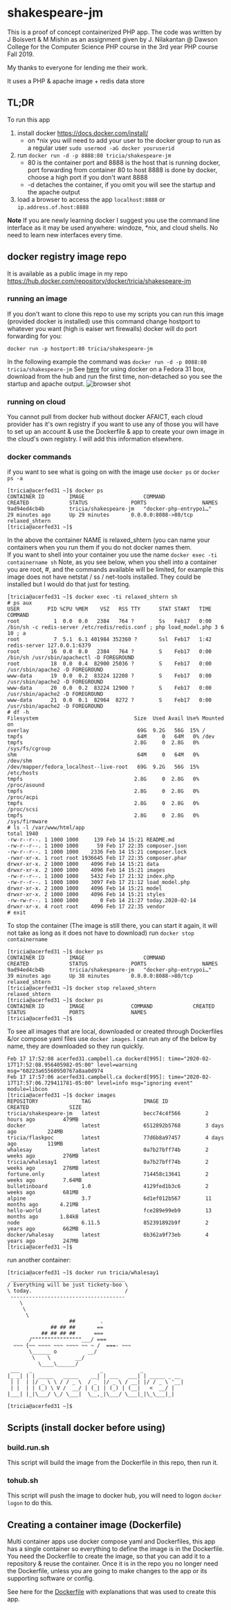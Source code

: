 #  shakespeare-jm
This is a proof of concept containerized PHP app.   The code was written by J Boisvert & M Mishin as an
assignment given by J. Nilakantan @ Dawson College for the Computer Science PHP course in the 3rd year PHP course Fall 2019.  

My thanks to everyone for lending me their work.

It uses a PHP & apache image + redis data store  
## TL;DR
To run this app
1. install docker https://docs.docker.com/install/ 
    * on *nix you will need to add your user to the docker group to run as a regular user `sudo usermod -aG docker youruserid`
2. run `docker run -d -p 8888:80 tricia/shakespeare-jm` 
    * 80 is the container port and 8888 is the host that is running docker, port forwarding from
 container 80 to host 8888 is done by docker, choose a high port if you don't want 8888
    * \-d detaches the container, if you omit you will see the startup and the apache output
3. load a browser to access the app `localhost:8888` or `ip.address.of.host:8888`

**__Note__** If you are newly learning docker I suggest you use the command line interface as it may be used anywhere: windoze, *nix, and cloud shells.  No need to learn new interfaces every time.
## docker registry image repo
It is available as a public image in my repo 
https://hub.docker.com/repository/docker/tricia/shakespeare-jm 

### running an image
If you don't want to clone this repo to use my scripts you can run this image (provided docker is installed) use this command change hostport to whatever you want (high is eaiser wrt firewalls) docker will do port forwarding for you:
```
docker run -p hostport:80 tricia/shakespeare-jm
```
In the following example the command was `docker run -d -p 8088:80 tricia/shakespeare-jm`
See [here](RUNTIME-NIX.md) for using docker on a Fedora 31 box,  download from the hub and run the first time, non-detached so you see the startup and apache output.
![browser shot](shakespeare-jm-container.PNG)

### running on cloud
You cannot pull from docker hub without docker AFAICT, each cloud provider has it's own registry if you want to use any of those you will have to set up an account & use the Dockerfile & app to create your own image in the cloud's own registry.  I will add this information elsewhere.
### docker commands
if you want to see what is going on with the image use `docker ps` or `docker ps -a`
```
[tricia@acerfed31 ~]$ docker ps
CONTAINER ID        IMAGE                   COMMAND                  CREATED             STATUS              PORTS                  NAMES
9ad94ed4cb4b        tricia/shakespeare-jm   "docker-php-entrypoi…"   29 minutes ago      Up 29 minutes       0.0.0.0:8088->80/tcp   relaxed_shtern
[tricia@acerfed31 ~]$
```
In the above the container NAME is relaxed_shtern (you can name your containers when you run them if you do not docker names them.  
If you want to shell into your container you use the name `docker exec -ti containername sh` 
Note, as you see below, when you shell into a container you are root, \#,  and the commands available will be limited, for example this image does not have netstat / ss / net-tools installed.  They could be installed but I would do that just for testing.
```
[tricia@acerfed31 ~]$ docker exec -ti relaxed_shtern sh
# ps aux
USER         PID %CPU %MEM    VSZ   RSS TTY      STAT START   TIME COMMAND
root           1  0.0  0.0   2384   764 ?        Ss   Feb17   0:00 /bin/sh -c redis-server /etc/redis/redis.conf ; php load_model.php 3 6 10 ; a
root           7  5.1  6.1 401984 352360 ?       Ssl  Feb17   1:42 redis-server 127.0.0.1:6379
root          16  0.0  0.0   2384   764 ?        S    Feb17   0:00 /bin/sh /usr/sbin/apachectl -D FOREGROUND
root          18  0.0  0.4  82900 25036 ?        S    Feb17   0:00 /usr/sbin/apache2 -D FOREGROUND
www-data      19  0.0  0.2  83224 12208 ?        S    Feb17   0:00 /usr/sbin/apache2 -D FOREGROUND
www-data      20  0.0  0.2  83224 12900 ?        S    Feb17   0:00 /usr/sbin/apache2 -D FOREGROUND
www-data      21  0.0  0.1  82964  8272 ?        S    Feb17   0:00 /usr/sbin/apache2 -D FOREGROUND
# df -h
Filesystem                               Size  Used Avail Use% Mounted on
overlay                                   69G  9.2G   56G  15% /
tmpfs                                     64M     0   64M   0% /dev
tmpfs                                    2.8G     0  2.8G   0% /sys/fs/cgroup
shm                                       64M     0   64M   0% /dev/shm
/dev/mapper/fedora_localhost--live-root   69G  9.2G   56G  15% /etc/hosts
tmpfs                                    2.8G     0  2.8G   0% /proc/asound
tmpfs                                    2.8G     0  2.8G   0% /proc/acpi
tmpfs                                    2.8G     0  2.8G   0% /proc/scsi
tmpfs                                    2.8G     0  2.8G   0% /sys/firmware
# ls -l /var/www/html/app
total 1940
-rw-r--r--. 1 1000 1000     139 Feb 14 15:21 README.md
-rw-r--r--. 1 1000 1000      59 Feb 17 22:35 composer.json
-rw-r--r--. 1 1000 1000    2336 Feb 14 15:21 composer.lock
-rwxr-xr-x. 1 root root 1936645 Feb 17 22:35 composer.phar
drwxr-xr-x. 2 1000 1000    4096 Feb 14 15:21 data
drwxr-xr-x. 2 1000 1000    4096 Feb 14 15:21 images
-rw-r--r--. 1 1000 1000    5432 Feb 17 21:32 index.php
-rw-r--r--. 1 1000 1000    3097 Feb 17 21:12 load_model.php
drwxr-xr-x. 2 1000 1000    4096 Feb 14 15:21 model
drwxr-xr-x. 2 1000 1000    4096 Feb 14 15:21 styles
-rw-rw-r--. 1 1000 1000       0 Feb 14 21:27 today.2020-02-14
drwxr-xr-x. 4 root root    4096 Feb 17 22:35 vendor
# exit
```
To stop the container (The image is still there, you can start it again, it will not take as long as it does not have to download) run `docker stop containername`
```
[tricia@acerfed31 ~]$ docker ps
CONTAINER ID        IMAGE                   COMMAND                  CREATED             STATUS              PORTS                  NAMES
9ad94ed4cb4b        tricia/shakespeare-jm   "docker-php-entrypoi…"   39 minutes ago      Up 38 minutes       0.0.0.0:8088->80/tcp   relaxed_shtern
[tricia@acerfed31 ~]$ docker stop relaxed_shtern
relaxed_shtern
[tricia@acerfed31 ~]$ docker ps
CONTAINER ID        IMAGE               COMMAND             CREATED             STATUS              PORTS               NAMES
[tricia@acerfed31 ~]$
```
To see all images that are local, downloaded or created through Dockerfiles &/or compose yaml files use `docker images`.
I can run any of the below by name, they are downloaded so they run quickly. 
```
Feb 17 17:52:08 acerfed31.campbell.ca dockerd[995]: time="2020-02-17T17:52:08.956405982-05:00" level=warning msg="60223a65560950767a8aa0d974
Feb 17 17:57:06 acerfed31.campbell.ca dockerd[995]: time="2020-02-17T17:57:06.729411781-05:00" level=info msg="ignoring event" module=libcon
[tricia@acerfed31 ~]$ docker images
REPOSITORY              TAG                 IMAGE ID            CREATED             SIZE
tricia/shakespeare-jm   latest              becc74c4f566        2 hours ago         479MB
docker                  latest              6512892b5768        3 days ago          224MB
tricia/flaskpoc         latest              77d6b8a97457        4 days ago          119MB
whalesay                latest              0a7b27bff74b        2 weeks ago         276MB
tricia/whalesay1        latest              0a7b27bff74b        2 weeks ago         276MB
fortune.only            latest              714458c13641        2 weeks ago         7.64MB
bulletinboard           1.0                 4129fed1b3c6        2 weeks ago         681MB
alpine                  3.7                 6d1ef012b567        11 months ago       4.21MB
hello-world             latest              fce289e99eb9        13 months ago       1.84kB
node                    6.11.5              852391892b9f        2 years ago         662MB
docker/whalesay         latest              6b362a9f73eb        4 years ago         247MB
[tricia@acerfed31 ~]$
```
run another container:
```
[tricia@acerfed31 ~]$ docker run tricia/whalesay1
 _____________________________________
/ Everything will be just tickety-boo \
\ today.                              /
 -------------------------------------
    \
     \
      \
                    ##        .
              ## ## ##       ==
           ## ## ## ##      ===
       /""""""""""""""""___/ ===
  ~~~ {~~ ~~~~ ~~~ ~~~~ ~~ ~ /  ===- ~~~
       \______ o          __/
        \    \        __/
          \____\______/
 ___   _                      _            _
|_ _| | | _____   _____    __| | ___   ___| | _____ _ __
 | |  | |/ _ \ \ / / _ \  / _` |/ _ \ / __| |/ / _ \ '__|
 | |  | | (_) \ V /  __/ | (_| | (_) | (__|   <  __/ |
|___| |_|\___/ \_/ \___|  \__,_|\___/ \___|_|\_\___|_|

[tricia@acerfed31 ~]$
```
## Scripts (install docker before using)
### build.run.sh
This script will build the image from the Dockerfile in this repo, then run it.
### tohub.sh
This script will push the image to docker hub, you will need to logon `docker logon` to do this.

## Creating a container image (Dockerfile)
Multi container apps use docker compose yaml and Dockerfiles, this app has a single container so everything to define the image is in the Dockerfile.  You need the Dockerfile to create the image, so that you can add it to a repository & reuse the container.  Once it is in the repo you no longer need the Dockerfile, unless you are going to make changes to the app or its supporting software or config. 

See here for the [Dockerfile](Dockerfile.md) with explanations that was used to create this app.

